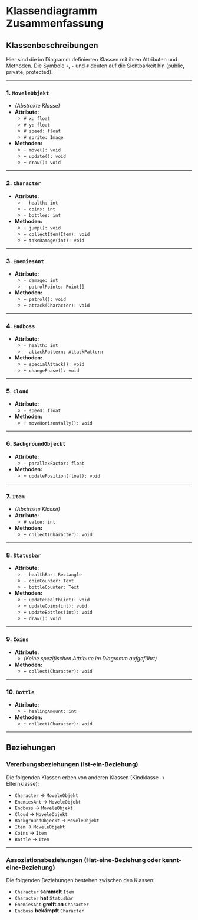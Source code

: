 # Klassendiagramm Zusammenfassung

## Klassenbeschreibungen

Hier sind die im Diagramm definierten Klassen mit ihren Attributen und Methoden. Die Symbole `+`, `-` und `#` deuten auf die Sichtbarkeit hin (public, private, protected).

---

### 1. `MoveleObjekt`
* *(Abstrakte Klasse)*
* **Attribute:**
    * `# x: float`
    * `# y: float`
    * `# speed: float`
    * `# sprite: Image`
* **Methoden:**
    * `+ move(): void`
    * `+ update(): void`
    * `+ draw(): void`

---

### 2. `Character`
* **Attribute:**
    * `- health: int`
    * `- coins: int`
    * `- bottles: int`
* **Methoden:**
    * `+ jump(): void`
    * `+ collectItem(Item): void`
    * `+ takeDamage(int): void`

---

### 3. `EnemiesAnt`
* **Attribute:**
    * `- damage: int`
    * `- patrolPoints: Point[]`
* **Methoden:**
    * `+ patrol(): void`
    * `+ attack(Character): void`

---

### 4. `Endboss`
* **Attribute:**
    * `- health: int`
    * `- attackPattern: AttackPattern`
* **Methoden:**
    * `+ specialAttack(): void`
    * `+ changePhase(): void`

---

### 5. `Cloud`
* **Attribute:**
    * `- speed: float`
* **Methoden:**
    * `+ moveHorizontally(): void`

---

### 6. `BackgroundObjeckt`
* **Attribute:**
    * `- parallaxFactor: float`
* **Methoden:**
    * `+ updatePosition(float): void`

---

### 7. `Item`
* *(Abstrakte Klasse)*
* **Attribute:**
    * `# value: int`
* **Methoden:**
    * `+ collect(Character): void`

---

### 8. `Statusbar`
* **Attribute:**
    * `- healthBar: Rectangle`
    * `- coinCounter: Text`
    * `- bottleCounter: Text`
* **Methoden:**
    * `+ updateHealth(int): void`
    * `+ updateCoins(int): void`
    * `+ updateBottles(int): void`
    * `+ draw(): void`

---

### 9. `Coins`
* **Attribute:**
    * *(Keine spezifischen Attribute im Diagramm aufgeführt)*
* **Methoden:**
    * `+ collect(Character): void`

---

### 10. `Bottle`
* **Attribute:**
    * `- healingAmount: int`
* **Methoden:**
    * `+ collect(Character): void`

---

## Beziehungen

### Vererbungsbeziehungen (Ist-ein-Beziehung)

Die folgenden Klassen erben von anderen Klassen (Kindklasse → Elternklasse):

* `Character` → `MoveleObjekt`
* `EnemiesAnt` → `MoveleObjekt`
* `Endboss` → `MoveleObjekt`
* `Cloud` → `MoveleObjekt`
* `BackgroundObjeckt` → `MoveleObjekt`
* `Item` → `MoveleObjekt`
* `Coins` → `Item`
* `Bottle` → `Item`

---

### Assoziationsbeziehungen (Hat-eine-Beziehung oder kennt-eine-Beziehung)

Die folgenden Beziehungen bestehen zwischen den Klassen:

* `Character` **sammelt** `Item`
* `Character` **hat** `Statusbar`
* `EnemiesAnt` **greift an** `Character`
* `Endboss` **bekämpft** `Character`

